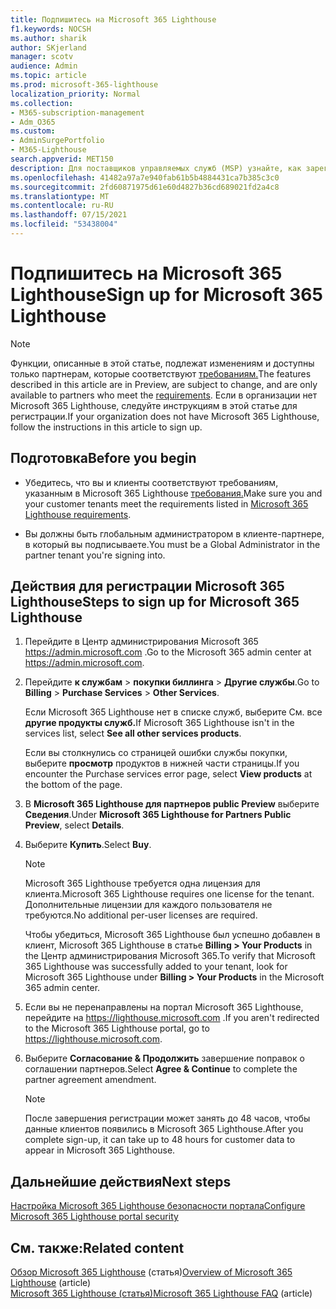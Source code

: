 ```yaml
---
title: Подпишитесь на Microsoft 365 Lighthouse
f1.keywords: NOCSH
ms.author: sharik
author: SKjerland
manager: scotv
audience: Admin
ms.topic: article
ms.prod: microsoft-365-lighthouse
localization_priority: Normal
ms.collection:
- M365-subscription-management
- Adm_O365
ms.custom:
- AdminSurgePortfolio
- M365-Lighthouse
search.appverid: MET150
description: Для поставщиков управляемых служб (MSP) узнайте, как зарегистрироваться на Microsoft 365 Lighthouse.
ms.openlocfilehash: 41482a97a7e940fab61b5b4884431ca7b385c3c0
ms.sourcegitcommit: 2fd60871975d61e60d4827b36cd689021fd2a4c8
ms.translationtype: MT
ms.contentlocale: ru-RU
ms.lasthandoff: 07/15/2021
ms.locfileid: "53438004"
---
```

# <a name="sign-up-for-microsoft-365-lighthouse"></a><span data-ttu-id="af16a-103">Подпишитесь на Microsoft 365 Lighthouse</span><span class="sxs-lookup"><span data-stu-id="af16a-103">Sign up for Microsoft 365 Lighthouse</span></span>

> [!NOTE]
> <span data-ttu-id="af16a-104">Функции, описанные в этой статье, подлежат изменениям и доступны только партнерам, которые соответствуют [требованиям.](m365-lighthouse-requirements.md)</span><span class="sxs-lookup"><span data-stu-id="af16a-104">The features described in this article are in Preview, are subject to change, and are only available to partners who meet the [requirements](m365-lighthouse-requirements.md).</span></span> <span data-ttu-id="af16a-105">Если в организации нет Microsoft 365 Lighthouse, следуйте инструкциям в этой статье для регистрации.</span><span class="sxs-lookup"><span data-stu-id="af16a-105">If your organization does not have Microsoft 365 Lighthouse, follow the instructions in this article to sign up.</span></span>

## <a name="before-you-begin"></a><span data-ttu-id="af16a-106">Подготовка</span><span class="sxs-lookup"><span data-stu-id="af16a-106">Before you begin</span></span>

- <span data-ttu-id="af16a-107">Убедитесь, что вы и клиенты соответствуют требованиям, указанным в Microsoft 365 Lighthouse [требования.](m365-lighthouse-requirements.md)</span><span class="sxs-lookup"><span data-stu-id="af16a-107">Make sure you and your customer tenants meet the requirements listed in [Microsoft 365 Lighthouse requirements](m365-lighthouse-requirements.md).</span></span>

- <span data-ttu-id="af16a-108">Вы должны быть глобальным администратором в клиенте-партнере, в который вы подписываете.</span><span class="sxs-lookup"><span data-stu-id="af16a-108">You must be a Global Administrator in the partner tenant you're signing into.</span></span>

## <a name="steps-to-sign-up-for-microsoft-365-lighthouse"></a><span data-ttu-id="af16a-109">Действия для регистрации Microsoft 365 Lighthouse</span><span class="sxs-lookup"><span data-stu-id="af16a-109">Steps to sign up for Microsoft 365 Lighthouse</span></span>

1. <span data-ttu-id="af16a-110">Перейдите в Центр администрирования Microsoft 365 <a href="https://go.microsoft.com/fwlink/p/?linkid=2024339" target="_blank">https://admin.microsoft.com</a> .</span><span class="sxs-lookup"><span data-stu-id="af16a-110">Go to the Microsoft 365 admin center at <a href="https://go.microsoft.com/fwlink/p/?linkid=2024339" target="_blank">https://admin.microsoft.com</a>.</span></span> 

1. <span data-ttu-id="af16a-111">Перейдите **к службам**  >  **покупки биллинга**  >  **Другие службы**.</span><span class="sxs-lookup"><span data-stu-id="af16a-111">Go to **Billing** > **Purchase Services** > **Other Services**.</span></span>

    <span data-ttu-id="af16a-112">Если Microsoft 365 Lighthouse нет в списке служб, выберите См. все **другие продукты служб.**</span><span class="sxs-lookup"><span data-stu-id="af16a-112">If Microsoft 365 Lighthouse isn't in the services list, select **See all other services products**.</span></span>

    <span data-ttu-id="af16a-113">Если вы столкнулись со страницей ошибки службы покупки, выберите **просмотр** продуктов в нижней части страницы.</span><span class="sxs-lookup"><span data-stu-id="af16a-113">If you encounter the Purchase services error page, select **View products** at the bottom of the page.</span></span>

1. <span data-ttu-id="af16a-114">В **Microsoft 365 Lighthouse для партнеров public Preview** выберите **Сведения**.</span><span class="sxs-lookup"><span data-stu-id="af16a-114">Under **Microsoft 365 Lighthouse for Partners Public Preview**, select **Details**.</span></span> 

1. <span data-ttu-id="af16a-115">Выберите **Купить**.</span><span class="sxs-lookup"><span data-stu-id="af16a-115">Select **Buy**.</span></span>

    > [!NOTE]
    > <span data-ttu-id="af16a-116">Microsoft 365 Lighthouse требуется одна лицензия для клиента.</span><span class="sxs-lookup"><span data-stu-id="af16a-116">Microsoft 365 Lighthouse requires one license for the tenant.</span></span> <span data-ttu-id="af16a-117">Дополнительные лицензии для каждого пользователя не требуются.</span><span class="sxs-lookup"><span data-stu-id="af16a-117">No additional per-user licenses are required.</span></span> 

    <span data-ttu-id="af16a-118">Чтобы убедиться, Microsoft 365 Lighthouse был успешно добавлен в клиент, Microsoft 365 Lighthouse в статье **Billing > Your Products** in the Центр администрирования Microsoft 365.</span><span class="sxs-lookup"><span data-stu-id="af16a-118">To verify that Microsoft 365 Lighthouse was successfully added to your tenant, look for Microsoft 365 Lighthouse under **Billing > Your Products** in the Microsoft 365 admin center.</span></span>

1. <span data-ttu-id="af16a-119">Если вы не перенаправлены на портал Microsoft 365 Lighthouse, перейдите на <a href="https://go.microsoft.com/fwlink/p/?linkid=2168110" target="_blank">https://lighthouse.microsoft.com</a> .</span><span class="sxs-lookup"><span data-stu-id="af16a-119">If you aren't redirected to the Microsoft 365 Lighthouse portal, go to <a href="https://go.microsoft.com/fwlink/p/?linkid=2168110" target="_blank">https://lighthouse.microsoft.com</a>.</span></span>

1. <span data-ttu-id="af16a-120">Выберите **Согласование & Продолжить** завершение поправок о соглашении партнеров.</span><span class="sxs-lookup"><span data-stu-id="af16a-120">Select **Agree & Continue** to complete the partner agreement amendment.</span></span>

    > [!NOTE]
    > <span data-ttu-id="af16a-121">После завершения регистрации может занять до 48 часов, чтобы данные клиентов появились в Microsoft 365 Lighthouse.</span><span class="sxs-lookup"><span data-stu-id="af16a-121">After you complete sign-up, it can take up to 48 hours for customer data to appear in Microsoft 365 Lighthouse.</span></span>

## <a name="next-steps"></a><span data-ttu-id="af16a-122">Дальнейшие действия</span><span class="sxs-lookup"><span data-stu-id="af16a-122">Next steps</span></span>

[<span data-ttu-id="af16a-123">Настройка Microsoft 365 Lighthouse безопасности портала</span><span class="sxs-lookup"><span data-stu-id="af16a-123">Configure Microsoft 365 Lighthouse portal security</span></span>](m365-lighthouse-configure-portal-security.md) 

## <a name="related-content"></a><span data-ttu-id="af16a-124">См. также:</span><span class="sxs-lookup"><span data-stu-id="af16a-124">Related content</span></span>

<span data-ttu-id="af16a-125">[Обзор Microsoft 365 Lighthouse](m365-lighthouse-overview.md) (статья)</span><span class="sxs-lookup"><span data-stu-id="af16a-125">[Overview of Microsoft 365 Lighthouse](m365-lighthouse-overview.md) (article)</span></span>\
<span data-ttu-id="af16a-126">[Microsoft 365 Lighthouse (статья)](m365-lighthouse-faq.yml)</span><span class="sxs-lookup"><span data-stu-id="af16a-126">[Microsoft 365 Lighthouse FAQ](m365-lighthouse-faq.yml) (article)</span></span>